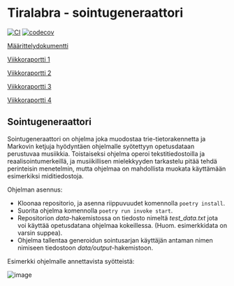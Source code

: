 # Tiralabra - sointugeneraattori

[![CI](https://github.com/Ronttikasa/tiralabra/actions/workflows/main.yml/badge.svg)](https://github.com/Ronttikasa/tiralabra/actions/workflows/main.yml)
[![codecov](https://codecov.io/gh/Ronttikasa/tiralabra/branch/main/graph/badge.svg?token=JEOZCTXS7I)](https://codecov.io/gh/Ronttikasa/tiralabra)

[Määrittelydokumentti](/dokumentaatio/maarittely.md)

[Viikkoraportti 1](/dokumentaatio/viikkoraportti1.md)

[Viikkoraportti 2](/dokumentaatio/viikkoraportti2.md)

[Viikkoraportti 3](/dokumentaatio/viikkoraportti3.md)

[Viikkoraportti 4](/dokumentaatio/viikkoraportti4.md)

## Sointugeneraattori

Sointugeneraattori on ohjelma joka muodostaa trie-tietorakennetta ja Markovin ketjuja hyödyntäen ohjelmalle syötettyyn opetusdataan perustuvaa musiikkia. Toistaiseksi ohjelma operoi tekstitiedostoilla ja reaalisointumerkeillä, ja musiikillisen mielekkyyden tarkastelu pitää tehdä perinteisin menetelmin, mutta ohjelmaa on mahdollista muokata käyttämään esimerkiksi miditiedostoja.

Ohjelman asennus:

- Kloonaa repositorio, ja asenna riippuvuudet komennolla `poetry install`.
- Suorita ohjelma komennolla `poetry run invoke start`.
- Repositorion _data_-hakemistossa on tiedosto nimeltä _test_data.txt_ jota voi käyttää opetusdatana ohjelmaa kokeillessa. (Huom. esimerkkidata on varsin suppea). 
- Ohjelma tallentaa generoidun sointusarjan käyttäjän antaman nimen nimiseen tiedostoon _data/output_-hakemistoon.

Esimerkki ohjelmalle annettavista syötteistä:

![image](https://user-images.githubusercontent.com/44512829/172072912-428131a3-6ea1-4baf-94a2-c6305ac603e6.png)
